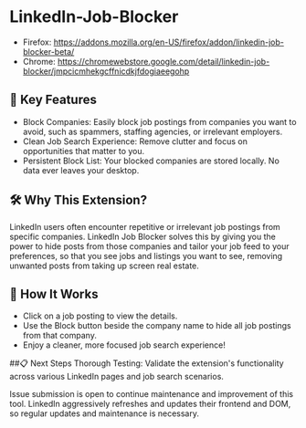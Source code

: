 # LinkedIn-Job-Blocker
- Firefox: https://addons.mozilla.org/en-US/firefox/addon/linkedin-job-blocker-beta/
- Chrome: https://chromewebstore.google.com/detail/linkedin-job-blocker/jmpcicmhekgcffnicdkjfdogiaeegohp

## 🚀 Key Features
- Block Companies: Easily block job postings from companies you want to avoid, such as spammers, staffing agencies, or irrelevant employers.
- Clean Job Search Experience: Remove clutter and focus on opportunities that matter to you.
- Persistent Block List: Your blocked companies are stored locally. No data ever leaves your desktop.

## 🛠️ Why This Extension?
LinkedIn users often encounter repetitive or irrelevant job postings from specific companies. LinkedIn Job Blocker solves this by giving you the power to hide posts from those companies and tailor your job feed to your preferences, 
so that you see jobs and listings you want to see, removing unwanted posts from taking up screen real estate. 

## 🧩 How It Works
- Click on a job posting to view the details.
- Use the Block button beside the company name to hide all job postings from that company.
- Enjoy a cleaner, more focused job search experience!

##📋 Next Steps
Thorough Testing: Validate the extension's functionality across various LinkedIn pages and job search scenarios.

Issue submission is open to continue maintenance and improvement of this tool. 
LinkedIn aggressively refreshes and updates their frontend and DOM, so regular updates and
maintenance is necessary. 
